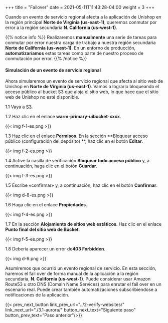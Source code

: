 +++
title = "Failover"
date =  2021-05-11T11:43:28-04:00
weight = 3
+++

Cuando un evento de servicio regional afecta a la aplicación de Unishop en la región principal **Norte de Virginia (us-east-1)**, queremos conmutar por error a la región secundaria **N. California (us-west-1)**.

{{% notice info %}}
Realizaremos **manualmente** una serie de tareas para conmutar por error nuestra carga de trabajo a nuestra región secundaria **Norte de California (us-west-1)**. 
En un entorno de producción, **automatizaríamos** estas tareas como parte de nuestro proceso de conmutación por error.
{{% /notice %}}

#### Simulación de un evento de servicio regional

Ahora simularemos un evento de servicio regional que afecta al sitio web de Unishop en **Norte de Virginia (us-east-1)**. Vamos a lograrlo bloqueando el acceso público al bucket S3 que aloja el sitio web, lo que hace que el sitio web de Unishop no esté disponible.

1.1 Vaya a [S3](https://console.aws.amazon.com/s3/home?region=us-east-1#/).

1.2 Haz clic en el enlace **warm-primary-uibucket-xxxx**.

{{< img f-1-es.png >}}

1.3 Haz clic en el enlace **Permisos**. En la sección **Bloquear acceso público (configuración del depósito) **, haz clic en el botón **Editar**.

{{< img f-2-es.png >}}

1.4 Active la casilla de verificación **Bloquear todo acceso público** y, a continuación, haga clic en el botón **Guardar**.

{{< img f-3-es.png >}}

1.5 Escribe «confirmar» y, a continuación, haz clic en el botón **Confirmar**.

{{< img d-8-es.png >}}

1.6 Haga clic en el enlace **Propiedades**. 

{{< img f-4-es.png >}}

1.7 En la sección **Alojamiento de sitios web estáticos**. Haz clic en el enlace **Punto final del sitio web de Bucket**.

{{< img f-5-es.png >}}

1.8 Debería aparecer un error de**403 Forbidden**.

{{< img d-9.png >}}


Asumiremos que ocurrió un evento regional de servicio. En esta sección, haremos el fail over de forma manual de la aplicación a la región secundaria, **N. California (us-west-1)**. Puede considerar usar Amazon Route53 u otro DNS (Domain Name Services) para enrutar el fail over en un escenario real. Puede crear también automatizaciones subscribiendose a notificaciones de la aplicación.

{{< prev_next_button link_prev_url="../2-verify-websites/" link_next_url="./3.1-aurora/" button_next_text="Siguiente paso" button_prev_text="Paso anterior"/>}}

